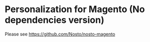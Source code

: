 # Personalization for Magento (No dependencies version)

Please see https://github.com/Nosto/nosto-magento
